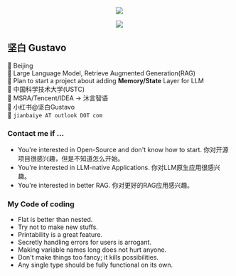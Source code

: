 <p align="center"><img src="https://readme-typing-svg.herokuapp.com?color=%2336BCF7&center=true&vCenter=true&width=600&lines=Make+something+people+want;"></p>
<p align="center"><img src="https://readme-typing-svg.herokuapp.com?color=%2336BCF7&center=true&vCenter=true&width=600&lines=做+点+有+用+的;"></p>

## 坚白 Gustavo 
📌 Beijing  
👀 Large Language Model, Retrieve Augmented Generation(RAG)  
🏃 Plan to start a project about adding **Memory/State** Layer for LLM  
🏫 中国科学技术大学(USTC)  
🏢 MSRA/Tencent/IDEA -> 沐言智语  
🍠 小红书@坚白Gustavo  
📧 `jianbaiye AT outlook DOT com`  

### Contact me if ...
- You're interested in Open-Source and don't know how to start. 你对开源项目很感兴趣，但是不知道怎么开始。
- You're interested in LLM-native Applications. 你对LLM原生应用很感兴趣。
- You're interested in better RAG. 你对更好的RAG应用感兴趣。
  
### My Code of coding
- Flat is better than nested.
- Try not to make new stuffs.
- Printability is a great feature.
- Secretly handling errors for users is arrogant.
- Making variable names long does not hurt anyone.
- Don't make things too fancy; it kills possibilities.
- Any single type should be fully functional on its own.
